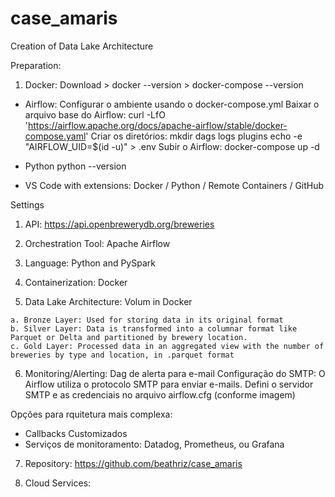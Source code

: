 # case_amaris
Creation of Data Lake Architecture

Preparation: 
  1. Docker: Download > docker --version > docker-compose --version

- Airflow: 
   Configurar o ambiente usando o docker-compose.yml
   Baixar o arquivo base do Airflow: curl -LfO 'https://airflow.apache.org/docs/apache-airflow/stable/docker-compose.yaml'
   Criar os diretórios:
      mkdir dags logs plugins
      echo -e "AIRFLOW_UID=$(id -u)" > .env
   Subir o Airflow: docker-compose up -d

- Python
   python --version

- VS Code with extensions: Docker /  Python /  Remote Containers /  GitHub

Settings
  1. API: <https://api.openbrewerydb.org/breweries> 

  2. Orchestration Tool: Apache Airflow

  3. Language: Python and PySpark

  4. Containerization: Docker 

  5. Data Lake Architecture: Volum in Docker

    a. Bronze Layer: Used for storing data in its original format
    b. Silver Layer: Data is transformed into a columnar format like Parquet or Delta and partitioned by brewery location.
    c. Gold Layer: Processed data in an aggregated view with the number of breweries by type and location, in .parquet format
    
 6. Monitoring/Alerting: Dag de alerta para e-mail
  Configuração do SMTP: O Airflow utiliza o protocolo SMTP para enviar e-mails.
  Defini o servidor SMTP e as credenciais no arquivo airflow.cfg (conforme imagem)

  Opções para rquitetura mais complexa: 
  - Callbacks Customizados
  - Serviços de monitoramento: Datadog, Prometheus, ou Grafana

  7. Repository: https://github.com/beathriz/case_amaris

  8. Cloud Services:


